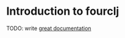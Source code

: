 # Introduction to fourclj

TODO: write [great documentation](http://jacobian.org/writing/what-to-write/)
